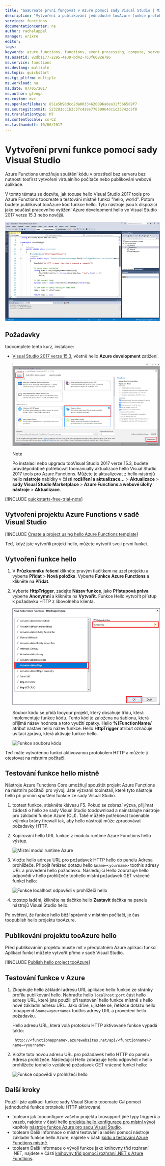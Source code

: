 ```yaml
---
title: "aaaCreate první fungovat v Azure pomocí sady Visual Studio | Microsoft Docs"
description: "Vytvoření a publikování jednoduché tooAzure funkce protokolu HTTP aktivované pomocí nástrojů funkce Azure pro sadu Visual Studio."
services: functions
documentationcenter: na
author: rachelappel
manager: erikre
editor: 
tags: 
keywords: azure functions, functions, event processing, compute, serverless architecture
ms.assetid: 82db1177-2295-4e39-bd42-763f6082e796
ms.service: functions
ms.devlang: multiple
ms.topic: quickstart
ms.tgt_pltfrm: multiple
ms.workload: na
ms.date: 07/05/2017
ms.author: glenga
ms.custom: mvc
ms.openlocfilehash: 851e5b98dcc2da00334620896a0ea31f566589f7
ms.sourcegitcommit: 523283cc1b3c37c428e77850964dc1c33742c5f0
ms.translationtype: MT
ms.contentlocale: cs-CZ
ms.lasthandoff: 10/06/2017
---
```

# <a name="create-your-first-function-using-visual-studio"></a>Vytvoření první funkce pomocí sady Visual Studio

Azure Functions umožňuje spuštění kódu v prostředí bez serveru bez nutnosti toofirst vytvoření virtuálního počítače nebo publikování webové aplikace.

V tomto tématu se dozvíte, jak toouse hello Visual Studio 2017 tools pro Azure Functions toocreate a testování místně funkci "hello, world". Potom budete publikovat tooAzure kód funkce hello. Tyto nástroje jsou k dispozici jako součást pracovního vytížení Azure development hello ve Visual Studio 2017 verze 15.3 nebo novější.

![Kód služby Azure Functions v projektu sady Visual Studio](./media/functions-create-your-first-function-visual-studio/functions-vstools-intro.png)

## <a name="prerequisites"></a>Požadavky

toocomplete tento kurz, instalace:

* [Visual Studio 2017 verze 15.3](https://www.visualstudio.com/vs/preview/), včetně hello **Azure development** zatížení.

    ![Nainstalovat Visual Studio 2017 zatížení Azure development hello](./media/functions-create-your-first-function-visual-studio/functions-vs-workloads.png)
    
    >[!NOTE]  
    Po instalaci nebo upgradu tooVisual Studio 2017 verze 15.3, budete pravděpodobně potřebovat toomanually aktualizace hello Visual Studio 2017 tools pro Azure Functions. Můžete je aktualizovat z hello nástrojů hello **nástroje** nabídky v části **rozšíření a aktualizace...**   >  **Aktualizace** > **sady Visual Studio Marketplace** > **Azure Functions a webové úlohy nástroje**  >  **Aktualizace**. 

[!INCLUDE [quickstarts-free-trial-note](../../includes/quickstarts-free-trial-note.md)] 

## <a name="create-an-azure-functions-project-in-visual-studio"></a>Vytvoření projektu Azure Functions v sadě Visual Studio

[!INCLUDE [Create a project using hello Azure Functions template](../../includes/functions-vstools-create.md)]

Teď, když jste vytvořili projekt hello, můžete vytvořit svoji první funkci.

## <a name="create-hello-function"></a>Vytvoření funkce hello

1. V **Průzkumníku řešení** klikněte pravým tlačítkem na uzel projektu a vyberte **Přidat** > **Nová položka**. Vyberte **Funkce Azure Functions** a klikněte na **Přidat**.

2. Vyberte **HttpTrigger**, zadejte **Název funkce**, jako **Přístupová práva** vyberte **Anonymní** a klikněte na **Vytvořit**. Funkce Hello vytvořit přístup k požadavku HTTP z libovolného klienta. 

    ![Vytvoření nové funkce Azure Functions](./media/functions-create-your-first-function-visual-studio/functions-vstools-add-new-function-2.png)

    Soubor kódu se přidá tooyour projekt, který obsahuje třídu, která implementuje funkce kódu. Tento kód je založena na šablonu, která přijímá název hodnota a toto využití zpátky. Hello **%{FunctionName/** atribut nastaví hello název funkce. Hello **HttpTrigger** atribut označuje uvítací zprávu, která aktivuje funkce hello. 

    ![Funkce souboru kódu](./media/functions-create-your-first-function-visual-studio/functions-code-page.png)

Teď máte vytvořenou funkci aktivovanou protokolem HTTP a můžete ji otestovat na místním počítači.

## <a name="test-hello-function-locally"></a>Testování funkce hello místně

Nástroje Azure Functions Core umožňují spouštět projekt Azure Functions na místním počítači pro vývoj. Jste výzvami tooinstall, které tyto nástroje hello při prvním spuštění funkce ze sady Visual Studio.  

1. tootest funkce, stiskněte klávesu F5. Pokud se zobrazí výzva, přijímat žádosti o hello ze sady Visual Studio toodownload a nainstalujte nástroje pro základní funkce Azure (CLI).  Také můžete potřebovat tooenable výjimku brány firewall tak, aby hello nástrojů může zpracovávat požadavky HTTP.

2. Kopírování hello URL funkce z modulu runtime Azure Functions hello výstup.  

    ![Místní modul runtime Azure](./media/functions-create-your-first-function-visual-studio/functions-vstools-f5.png)

3. Vložte hello adresu URL pro požadavek HTTP hello do panelu Adresa prohlížeče. Připojit řetězec dotazu hello `&name=<yourname>` toothis adresy URL a provedení hello požadavku. Následující Hello zobrazuje hello odpovědi v hello prohlížeče toohello místní požadavek GET vrácené funkcí hello: 

    ![Funkce localhost odpovědi v prohlížeči hello](./media/functions-create-your-first-function-visual-studio/functions-test-local-browser.png)

4. toostop ladění, klikněte na tlačítko hello **Zastavit** tlačítka na panelu nástrojů Visual Studio hello.

Po ověření, že funkce hello běží správně v místním počítači, je čas toopublish hello projektu tooAzure.

## <a name="publish-hello-project-tooazure"></a>Publikování projektu tooAzure hello

Před publikováním projektu musíte mít v předplatném Azure aplikaci funkcí. Aplikaci funkcí můžete vytvořit přímo v sadě Visual Studio.

[!INCLUDE [Publish hello project tooAzure](../../includes/functions-vstools-publish.md)]

## <a name="test-your-function-in-azure"></a>Testování funkce v Azure

1. Zkopírujte hello základní adresu URL aplikace hello funkce ze stránky profilu publikování hello. Nahraďte hello `localhost:port` část hello adresy URL, které jste použili při testování hello funkce místně s hello nové základní adresu URL. Jako dříve, ujistěte se, řetězce dotazu hello tooappend `&name=<yourname>` toothis adresy URL a provedení hello požadavku.

    Hello adresu URL, která volá protokolu HTTP aktivované funkce vypadá takto:

        http://<functionappname>.azurewebsites.net/api/<functionname>?name=<yourname> 

2. Vložte tuto novou adresu URL pro požadavek hello HTTP do panelu Adresa prohlížeče. Následující Hello zobrazuje hello odpovědi v hello prohlížeče toohello vzdálené požadavek GET vrácené funkcí hello: 

    ![Funkce odpovědi v prohlížeči hello](./media/functions-create-your-first-function-visual-studio/functions-test-remote-browser.png)
 
## <a name="next-steps"></a>Další kroky

Použili jste aplikaci funkce sady Visual Studio toocreate C# pomocí jednoduché funkce protokolu HTTP aktivované. 

+ toolearn jak tooconfigure vašeho projektu toosupport jiné typy triggerů a vazeb, najdete v části hello [projektu hello konfigurace pro místní vývoj](functions-develop-vs.md#configure-the-project-for-local-development) kapitoly [nástroje funkce Azure pro sadu Visual Studio](functions-develop-vs.md).
+ toolearn Další informace o místní testování a ladění pomocí nástroje základní funkce hello Azure, najdete v části [kódu a testování Azure Functions místně](functions-run-local.md). 
+ toolearn Další informace o vývoji funkce jako knihovny tříd rozhraní .NET, najdete v části [knihovny tříd pomocí rozhraní .NET s Azure Functions](functions-dotnet-class-library.md). 


